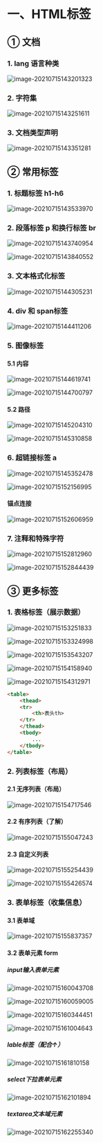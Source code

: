 # 一、HTML标签



## ① 文档

### 1. lang 语言种类

![image-20210715143201323](image/image-20210715143201323.png)

### 2. 字符集

![image-20210715143251611](image/image-20210715143251611.png)

### 3. 文档类型声明

![image-20210715143351281](image/image-20210715143351281.png)

## ② 常用标签

### 1. 标题标签  h1-h6

![image-20210715143533970](image/image-20210715143533970.png)

### 2. 段落标签 p 和换行标签 br

![image-20210715143740954](image/image-20210715143740954.png)

![image-20210715143840552](image/image-20210715143840552.png)

### 3. 文本格式化标签

![image-20210715144305231](image/image-20210715144305231.png)

### 4. div 和 span标签

![image-20210715144411206](image/image-20210715144411206.png)

### 5. 图像标签

#### 5.1 内容

![image-20210715144619741](image/image-20210715144619741.png)

![image-20210715144700797](image/image-20210715144700797.png)

#### 5.2 路径

![image-20210715145204310](image/image-20210715145204310.png)

![image-20210715145310858](image/image-20210715145310858.png)

### 6. 超链接标签 a

![image-20210715145352478](image/image-20210715145352478.png)

![image-20210715152156995](image/image-20210715152156995.png)

<a href= "javascrip:"></a>

#### 锚点连接

![image-20210715152606959](image/image-20210715152606959.png)

### 7. 注释和特殊字符

![image-20210715152812960](image/image-20210715152812960.png)

![image-20210715152844439](image/image-20210715152844439.png)

## ③ 更多标签

### 1. 表格标签（展示数据）

![image-20210715153251833](image/image-20210715153251833.png)

![image-20210715153324998](image/image-20210715153324998.png)

![image-20210715153543207](image/image-20210715153543207.png)

![image-20210715154158940](image/image-20210715154158940.png)

![image-20210715154312971](image/image-20210715154312971.png)

```html
<table>
    <thead>
    <tr>
    	<th>表头th>
    </tr>
    </thead>
    <tbody>
    	...
    </tbody>
</table>
```

### 2. 列表标签（布局）

#### 2.1 无序列表（布局）

![image-20210715154717546](image/image-20210715154717546.png)

#### 2.2 有序列表（了解）

![image-20210715155047243](image/image-20210715155047243.png)

#### 2.3 自定义列表

![image-20210715155254439](image/image-20210715155254439.png)

![image-20210715155426574](image/image-20210715155426574.png)

### 3. 表单标签（收集信息）

#### 3.1 表单域

![image-20210715155837357](image/image-20210715155837357.png)

#### 3.2 表单元素 form

##### input输入表单元素

![image-20210715160043708](image/image-20210715160043708.png)

![image-20210715160059005](image/image-20210715160059005.png)

![image-20210715160344451](image/image-20210715160344451.png)

![image-20210715161004643](image/image-20210715161004643.png)

##### lable标签（配合↑）

![image-20210715161810158](image/image-20210715161810158.png)

##### select下拉表单元素

![image-20210715162101894](image/image-20210715162101894.png)

##### textarea文本域元素

![image-20210715162255340](image/image-20210715162255340.png)

